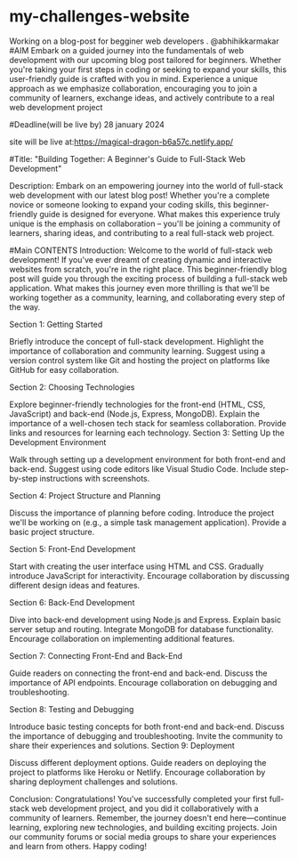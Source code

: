 # my-challenges-website
Working on a blog-post for begginer web developers
.
@abhihikkarmakar
#AIM
Embark on a guided journey into the fundamentals of web development with our upcoming blog post tailored for beginners. Whether you're taking your first steps in coding or seeking to expand your skills, this user-friendly guide is crafted with you in mind. Experience a unique approach as we emphasize collaboration, encouraging you to join a community of learners, exchange ideas, and actively contribute to a real web development project

#Deadline(will be live by)
28 january 2024


site will be live at:https://magical-dragon-b6a57c.netlify.app/


#Title: "Building Together: A Beginner's Guide to Full-Stack Web Development"

Description:
Embark on an empowering journey into the world of full-stack web development with our latest blog post! Whether you're a complete novice or someone looking to expand your coding skills, this beginner-friendly guide is designed for everyone. What makes this experience truly unique is the emphasis on collaboration – you'll be joining a community of learners, sharing ideas, and contributing to a real full-stack web project.

#Main CONTENTS
Introduction:
Welcome to the world of full-stack web development! If you've ever dreamt of creating dynamic and interactive websites from scratch, you're in the right place. This beginner-friendly blog post will guide you through the exciting process of building a full-stack web application. What makes this journey even more thrilling is that we'll be working together as a community, learning, and collaborating every step of the way.

Section 1: Getting Started

Briefly introduce the concept of full-stack development.
Highlight the importance of collaboration and community learning.
Suggest using a version control system like Git and hosting the project on platforms like GitHub for easy collaboration.

Section 2: Choosing Technologies

Explore beginner-friendly technologies for the front-end (HTML, CSS, JavaScript) and back-end (Node.js, Express, MongoDB).
Explain the importance of a well-chosen tech stack for seamless collaboration.
Provide links and resources for learning each technology.
Section 3: Setting Up the Development Environment

Walk through setting up a development environment for both front-end and back-end.
Suggest using code editors like Visual Studio Code.
Include step-by-step instructions with screenshots.

Section 4: Project Structure and Planning

Discuss the importance of planning before coding.
Introduce the project we'll be working on (e.g., a simple task management application).
Provide a basic project structure.

Section 5: Front-End Development

Start with creating the user interface using HTML and CSS.
Gradually introduce JavaScript for interactivity.
Encourage collaboration by discussing different design ideas and features.

Section 6: Back-End Development

Dive into back-end development using Node.js and Express.
Explain basic server setup and routing.
Integrate MongoDB for database functionality.
Encourage collaboration on implementing additional features.

Section 7: Connecting Front-End and Back-End

Guide readers on connecting the front-end and back-end.
Discuss the importance of API endpoints.
Encourage collaboration on debugging and troubleshooting.

Section 8: Testing and Debugging

Introduce basic testing concepts for both front-end and back-end.
Discuss the importance of debugging and troubleshooting.
Invite the community to share their experiences and solutions.
Section 9: Deployment

Discuss different deployment options.
Guide readers on deploying the project to platforms like Heroku or Netlify.
Encourage collaboration by sharing deployment challenges and solutions.

Conclusion:
Congratulations! You've successfully completed your first full-stack web development project, and you did it collaboratively with a community of learners. Remember, the journey doesn't end here—continue learning, exploring new technologies, and building exciting projects. Join our community forums or social media groups to share your experiences and learn from others. Happy coding!






